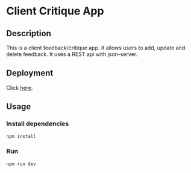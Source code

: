 # Client Critique App

## Description
This is a client feedback/critique app. It allows users to add, update and delete feedback. It uses a REST api with json-server. 

## Deployment
Click [here](https://clientcritique.netlify.app/).

## Usage
### Install dependencies
```
npm install
```

### Run
```
npm run dev
```

